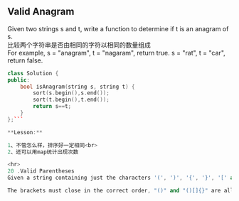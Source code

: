 
## Valid Anagram

Given two strings s and t, write a function to determine if t is an anagram of s.
<br>
比较两个字符串是否由相同的字符以相同的数量组成<br>
For example,
s = "anagram", t = "nagaram", return true.
s = "rat", t = "car", return false. 


```C++
class Solution {
public:
    bool isAnagram(string s, string t) {
        sort(s.begin(),s.end());
        sort(t.begin(),t.end());
        return s==t;
    }
};```

**Lesson:**

1、不管怎么样，排序好一定相同<br>
2、还可以用map统计出现次数  

<hr>
20 .Valid Parentheses   
Given a string containing just the characters '(', ')', '{', '}', '[' and ']', determine if the input string is valid.

The brackets must close in the correct order, "()" and "()[]{}" are all valid but "(]" and "([)]" are not.